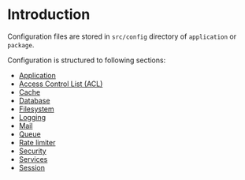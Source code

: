 # Introduction

Configuration files are stored in `src/config` directory of `application` or `package`.

Configuration is structured to following sections:

- [Application](/config/api/application)
- [Access Control List (ACL)](/config/api/acl)
- [Cache](/config/api/cache)
- [Database](/config/api/database)
- [Filesystem](/config/api/filesystem)
- [Logging](/config/api/log)
- [Mail](/config/api/mail)
- [Queue](/config/api/queue)
- [Rate limiter](/config/api/rate-limiter)
- [Security](/config/api/security)
- [Services](/config/api/services)
- [Session](/config/api/session)
